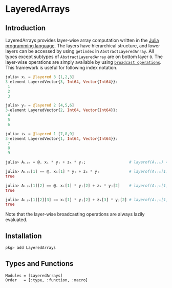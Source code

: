 # LayeredArrays

## Introduction

LayeredArrays provides layer-wise array computation written in the [Julia programming language](https://julialang.org).
The layers have hierarchical structure, and lower layers can be accessed by using `getindex` in `AbstractLayeredArray`.
All types except subtypes of `AbstractLayeredArray` are on bottom layer `0`.
The layer-wise operations are simply available by using [`broadcast operations`](https://docs.julialang.org/en/v1/manual/arrays/#Broadcasting).
This framework is useful for following index notation.

```julia
julia> xᵢ = @layered 3 [1,2,3]
3-element LayeredVector{3, Int64, Vector{Int64}}:
 1
 2
 3

julia> yⱼ = @layered 2 [4,5,6]
3-element LayeredVector{2, Int64, Vector{Int64}}:
 4
 5
 6

julia> zₖ = @layered 1 [7,8,9]
3-element LayeredVector{1, Int64, Vector{Int64}}:
 7
 8
 9

julia> Aᵢⱼₖ = @. xᵢ * yⱼ + zₖ * yⱼ;                   # layerof(Aᵢⱼₖ) == 3

julia> Aᵢⱼₖ[1] == @. xᵢ[1] * yⱼ + zₖ * yⱼ             # layerof(Aᵢⱼₖ[1]) == 2
true

julia> Aᵢⱼₖ[1][2] == @. xᵢ[1] * yⱼ[2] + zₖ * yⱼ[2]    # layerof(Aᵢⱼₖ[1][2]) == 1
true

julia> Aᵢⱼₖ[1][2][3] == xᵢ[1] * yⱼ[2] + zₖ[3] * yⱼ[2] # layerof(Aᵢⱼₖ[1][2][3]) == 0
true
```

Note that the layer-wise broadcasting operations are always lazily evaluated.

## Installation

```julia
pkg> add LayeredArrays
```

## Types and Functions

```@autodocs
Modules = [LayeredArrays]
Order   = [:type, :function, :macro]
```

